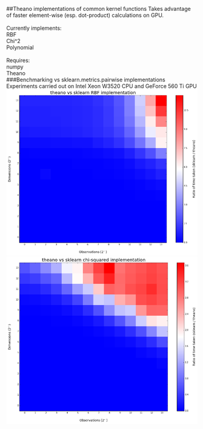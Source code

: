 ##Theano implementations of common kernel functions
Takes advantage of faster element-wise (esp. dot-product) calculations on GPU.<br><br>
Currently implements:<br>
RBF<br>
Chi^2<br>
Polynomial<br><br>
Requires:<br>
numpy<br>
Theano<br>
###Benchmarking vs sklearn.metrics.pairwise implementations
Experiments carried out on Intel Xeon W3520 CPU and GeForce 560 Ti GPU <br>
![rbf_benchmark](benchmark_images/theano_rbf_vs_sklearn.png)
![chi2_benchmark](benchmark_images/theano_chi2_vs_sklearn.png)